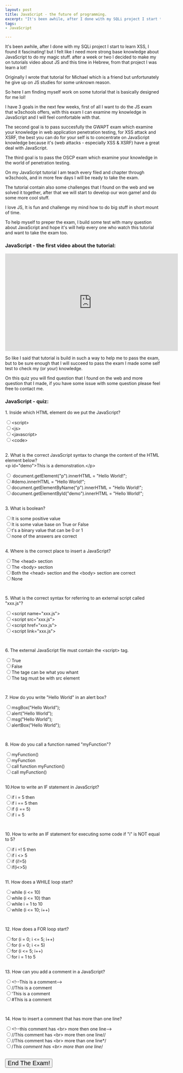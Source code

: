 ```yaml
---
layout: post
title: JavaScript - the future of programming.
excerpt: "It's been awhile, after I done with my SQLi project I start to learn XSS, I found it fascinating! but I felt like I need more strong base knowledge about JavaScript to do my magic stuff. after a week or two I decided to make my on tutorials video about JS and this time in Hebrew, from that project I was learn a lot!"
tags:
- JavaScript

---
```



It's been awhile, after I done with my SQLi project I start to learn XSS, I found it fascinating! but I felt like I need more strong base knowledge about JavaScript to do my magic stuff. after a week or two I decided to make my on tutorials video about JS and this time in Hebrew, from that project I was learn a lot!

Originally I wrote that tutorial for Michael which is a friend but unfortunately he give up on JS studies for some unknown reason.

So here I am finding myself work on some tutorial that is basically designed for me lol!

I have 3 goals in the next few weeks, first of all I want to do the JS exam that w3schools offers, with this exam I can examine my knowledge in JavaScript and I will feel comfortable with that.

The second goal is to pass succesfully the GWAPT exam which examine your knowledge in web application penetration testing, for XSS attack and XSRF, the best you can do for your self is to concentrate on JavaScript knowledge because it's (web attacks - especially XSS & XSRF) have a great deal with JavaScript.

The third goal is to pass the OSCP exam which examine your knowledge in the world of penetration testing.

On my JavaScript tutorial I am teach every filed and chapter through w3schools, and in more few days I will be ready to take the exam.

The tutorial contain also some challenges that I found on the web and we solved it together, after that we will start to develop our won game! and do some more cool stuff.

I love JS, It is fun and challenge my mind how to do big stuff in short mount of time.

To help myself to preper the exam, I build some test with many question about JavaScript and hope it's will help every one who watch this tutorial and want to take the exam too.


### JavaScript - the first video about the tutorial:

<iframe width="560" height="315" src="https://www.youtube.com/embed/2bJtEFba6zI" frameborder="0" allow="autoplay; encrypted-media" allowfullscreen></iframe>

So like I said that tutorial is build in such a way to help me to pass the exam, but to be sure enough that I will succeed to pass the exam I made some self test to check my (or your) knowledge.

On this quiz you will find question that I found on the web and more question that I made, if you have some issue with some question please feel free to contact me.

### JavaScript - quiz:
<!--do not cheat!!! and don't look at the source code!!!!-->

<form id="quiz" name="quiz">
<link rel="stylesheet" href="/scripts/quiz.css" />
  <p class="questions">1. Inside which HTML element do we put the JavaScript?</p>
  <input type="radio" id="mc" name="q1" value="1" />&lt;script&gt;<br />
  <input type="radio" id="mc" name="q1" value="0" />&lt;js&gt;<br />
  <input type="radio" id="mc" name="q1" value="0" />&lt;javascript&gt;<br />
  <input type="radio" id="mc" name="q1" value="0" />&lt;code&gt;<br />
  <br />

  <p class="questions">2. What is the correct JavaScript syntax to change the content of the HTML element below?
  <br />
  &lt;p id="demo"&gt;This is a demonstration.&lt;/p&gt;
  </p>
  <input type="radio" id="mc" name="q2" value="0" /> document.getElement("p").innerHTML = "Hello World!";<br />
  <input type="radio" id="mc" name="q2" value="0" />#demo.innerHTML = "Hello World!";<br />
  <input type="radio" id="mc" name="q2" value="0" />document.getElementByName("p").innerHTML = "Hello World!";<br />
  <input type="radio" id="mc" name="q2" value="1" />document.getElementById("demo").innerHTML = "Hello World!";<br /><br />


<p class = "questions">3. What is boolean?</p>
<input type="radio" id="mc" name="q3" value="0">It is some positive value<br>
<input type="radio" id="mc" name="q3" value="1">It is some value base on True or False<br>
<input type="radio" id="mc" name="q3" value="0">t's a binary value that can be 0 or 1<br>
<input type="radio" id="mc" name="q3" value="0">none of the answers are correct<br>
<br>




<p class = "questions">4. Where is the correct place to insert a JavaScript?</p>
<input type="radio" id="mc" name="q4" value="0">The &lt;head&gt; section<br>
<input type="radio" id="mc" name="q4" value="0">The &lt;body&gt; section<br>
<input type="radio" id="mc" name="q4" value="1">Both the &lt;head&gt; section and the &lt;body&gt; section are correct<br>
<input type="radio" id="mc" name="q4" value="0">None<br>




<br><p class = "questions">5. What is the correct syntax for referring to an external script called "xxx.js"?</p>
<input type="radio" id="mc" name="q5" value="0">&lt;script name="xxx.js"&gt;<br>
<input type="radio" id="mc" name="q5" value="1">&lt;script src="xxx.js"&gt;<br>
<input type="radio" id="mc" name="q5" value="0">&lt;script href="xxx.js"&gt;<br>
<input type="radio" id="mc" name="q5" value="0">&lt;script link="xxx.js"&gt;<br>




<br><p class = "questions">6. The external JavaScript file must contain the &lt;script&gt; tag.</p>
<input type="radio" id="mc" name="q6" value="1">True<br>
<input type="radio" id="mc" name="q6" value="0">False<br>
<input type="radio" id="mc" name="q6" value="0">The tage can be what you whant<br>
<input type="radio" id="mc" name="q6" value="0">The tag must be with src element<br>




<br><p class = "questions">7. How do you write "Hello World" in an alert box?</p>
<input type="radio" id="mc" name="q7" value="0">msgBox("Hello World");<br>
<input type="radio" id="mc" name="q7" value="1">alert("Hello World");<br>
<input type="radio" id="mc" name="q7" value="0">msg("Hello World");<br>
<input type="radio" id="mc" name="q7" value="0">alertBox("Hello World");<br>




<br><p class = "questions">8. How do you call a function named "myFunction"?</p>
<input type="radio" id="mc" name="q8" value="1">myFunction()<br>
<input type="radio" id="mc" name="q8" value="0">myFunction<br>
<input type="radio" id="mc" name="q8" value="0">call function myFunction()<br>
<input type="radio" id="mc" name="q8" value="0">call myFunction()<br>
<br><p class = "questions">10.How to write an IF statement in JavaScript?</p>
<input type="radio" id="mc" name="q9" value="0">if i = 5 then<br>
<input type="radio" id="mc" name="q9" value="0">if i == 5 then<br>
<input type="radio" id="mc" name="q9" value="1">if (i == 5)<br>
<input type="radio" id="mc" name="q9" value="0">if i = 5<br>




<br><p class = "questions">10. How to write an IF statement for executing some code if "i" is NOT equal to 5?</p>
<input type="radio" id="mc" name="q10" value="0">if i =! 5 then<br>
<input type="radio" id="mc" name="q10" value="0">if i &lt;&gt; 5<br>
<input type="radio" id="mc" name="q10" value="1">if (i!=5)<br>
<input type="radio" id="mc" name="q10" value="0">if(i&lt;&gt;5)<br>
<br><p class = "questions">11. How does a WHILE loop start?</p>
<input type="radio" id="mc" name="q11" value="1">while (i &lt;= 10)<br>
<input type="radio" id="mc" name="q11" value="0">while (i &lt;= 10) than<br>
<input type="radio" id="mc" name="q11" value="0">while i = 1 to 10<br>
<input type="radio" id="mc" name="q11" value="0">while (i &lt;= 10; i++)<br>




<br><p class = "questions">12. How does a FOR loop start?</p>
<input type="radio" id="mc" name="q12" value="1">for (i = 0; i &lt;= 5; i++)<br>
<input type="radio" id="mc" name="q12" value="0">for (i = 0; i &lt;= 5)<br>
<input type="radio" id="mc" name="q12" value="0">for (i &lt;= 5; i++)<br>
<input type="radio" id="mc" name="q12" value="0">for i = 1 to 5<br>
<br><p class = "questions">13. How can you add a comment in a JavaScript?</p>
<input type="radio" id="mc" name="q13" value="0">&lt;!--This is a comment--&gt;<br>
<input type="radio" id="mc" name="q13" value="1">//This is a comment<br>
<input type="radio" id="mc" name="q13" value="0">'This is a comment<br>
<input type="radio" id="mc" name="q13" value="0">#This is a comment<br>




<br><p class = "questions">14. How to insert a comment that has more than one line?</p>
<input type="radio" id="mc" name="q14" value="0">&lt;!--this comment has &lt;br&gt; more then one line--&gt;<br>
<input type="radio" id="mc" name="q14" value="0">//This comment has &lt;br&gt; more then one line//<br>
<input type="radio" id="mc" name="q14" value="0">//This comment has &lt;br&gt; more than one line*/<br>
<input type="radio" id="mc" name="q14" value="1">/*This comment has &lt;br&gt; more than one line*/<br>




<script>function check(){var answer = document.getElementById("answer");
var correct = 0
var q1= document.quiz.q1.value;
if(q1== '1'){correct++};
var q2= document.quiz.q2.value;
if(q2== '1'){correct++};
var q3= document.quiz.q3.value;
if(q3== '1'){correct++};
var q4= document.quiz.q4.value;
if(q4== '1'){correct++};
var q5= document.quiz.q5.value;
if(q5== '1'){correct++};
var q6= document.quiz.q6.value;
if(q6== '1'){correct++};
var q7= document.quiz.q7.value;
if(q7== '1'){correct++};
var q8= document.quiz.q8.value;
if(q8== '1'){correct++};
var q9= document.quiz.q9.value;
if(q9== '1'){correct++};
var q10= document.quiz.q10.value;
if(q10== '1'){correct++};
var q11= document.quiz.q11.value;
if(q11== '1'){correct++};
var q12= document.quiz.q12.value;
if(q12== '1'){correct++};
var q13= document.quiz.q13.value;
if(q13== '1'){correct++};
var q14= document.quiz.q14.value;
if(q14== '1'){correct++};
answer.innerHTML='Your scor is: '+correct*100/14;
}
</script>



<br>
<input id = "button" type = "button" value = "End The Exam!" style="font-size:20px" onclick = "check();">
<p id="answer"></p>
</form>
